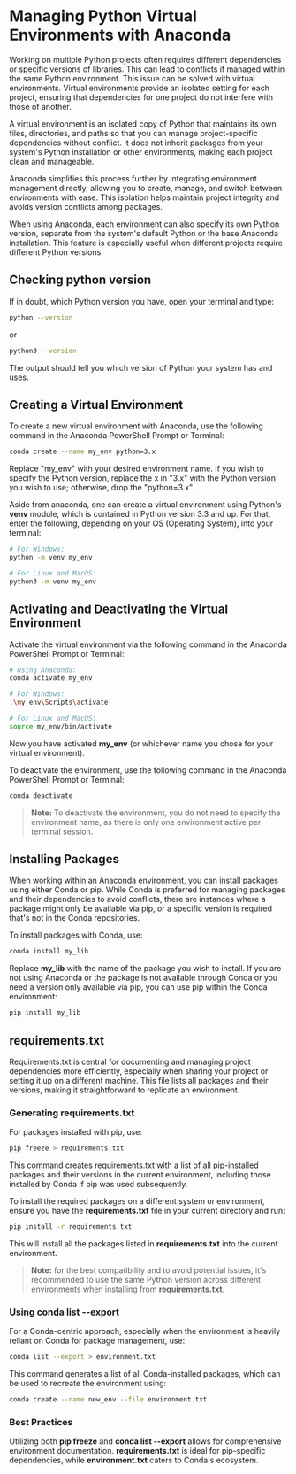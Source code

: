 # Managing Python Virtual Environments with Anaconda

Working on multiple Python projects often requires different dependencies or specific versions of libraries. This can lead to conflicts if managed within the same Python environment. This issue can be solved with virtual environments. Virtual environments provide an isolated setting for each project, ensuring that dependencies for one project do not interfere with those of another.  

A virtual environment is an isolated copy of Python that maintains its own files, directories, and paths so that you can manage project-specific dependencies without conflict. It does not inherit packages from your system's Python installation or other environments, making each project clean and manageable.  

Anaconda simplifies this process further by integrating environment management directly, allowing you to create, manage, and switch between environments with ease. This isolation helps maintain project integrity and avoids version conflicts among packages.  

When using Anaconda, each environment can also specify its own Python version, separate from the system's default Python or the base Anaconda installation. This feature is especially useful when different projects require different Python versions.

## Checking python version
If in doubt, which Python version you have, open your terminal and type:
```bash
python --version  
```
or
```bash
python3 --version  
```
The output should tell you which version of Python your system has and uses.

## Creating a Virtual Environment

To create a new virtual environment with Anaconda, use the following command in the Anaconda PowerShell Prompt or Terminal:

```bash
conda create --name my_env python=3.x
```

Replace "my_env" with your desired environment name. If you wish to specify the Python version, replace the x in "3.x" with the Python version you wish to use; otherwise, drop the "python=3.x".

Aside from anaconda, one can create a virtual environment using Python's **venv** module, which is contained in Python version 3.3 and up. For that, enter the following, depending on your OS (Operating System), into your terminal:
```bash
# For Windows:
python -m venv my_env

# For Linux and MacOS:
python3 -m venv my_env
```

## Activating and Deactivating the Virtual Environment

Activate the virtual environment via the following command in the Anaconda PowerShell Prompt or Terminal:

```bash
# Using Anaconda:
conda activate my_env

# For Windows:
.\my_env\Scripts\activate

# For Linux and MacOS:
source my_env/bin/activate
```

Now you have activated **my_env** (or whichever name you chose for your virtual environment).  

To deactivate the environment, use the following command in the Anaconda PowerShell Prompt or Terminal:
```bash
conda deactivate
```

> **Note:** To deactivate the environment, you do not need to specify the environment name, as there is only one environment active per terminal session.

## Installing Packages
When working within an Anaconda environment, you can install packages using either Conda or pip. While Conda is preferred for managing packages and their dependencies to avoid conflicts, there are instances where a package might only be available via pip, or a specific version is required that's not in the Conda repositories.

To install packages with Conda, use:
```bash
conda install my_lib
```
Replace **my_lib** with the name of the package you wish to install. If you are not using Anaconda or the package is not available through Conda or you need a version only available via pip, you can use pip within the Conda environment:  
```bash
pip install my_lib
```

## requirements.txt
Requirements.txt is central for documenting and managing project dependencies more efficiently, especially when sharing your project or setting it up on a different machine. This file lists all packages and their versions, making it straightforward to replicate an environment.  

### Generating requirements.txt
For packages installed with pip, use:
```bash
pip freeze > requirements.txt
```
This command creates requirements.txt with a list of all pip-installed packages and their versions in the current environment, including those installed by Conda if pip was used subsequently.

To install the required packages on a different system or environment, ensure you have the **requirements.txt** file in your current directory and run:
```bash
pip install -r requirements.txt
```
This will install all the packages listed in **requirements.txt** into the current environment.
> **Note:** for the best compatibility and to avoid potential issues, it's recommended to use the same Python version across different environments when installing from **requirements.txt**.

### Using conda list --export
For a Conda-centric approach, especially when the environment is heavily reliant on Conda for package management, use:
```bash
conda list --export > environment.txt
```
This command generates a list of all Conda-installed packages, which can be used to recreate the environment using:
```bash
conda create --name new_env --file environment.txt
```

### Best Practices
Utilizing both **pip freeze** and **conda list --export** allows for comprehensive environment documentation. **requirements.txt** is ideal for pip-specific dependencies, while **environment.txt** caters to Conda's ecosystem.  
